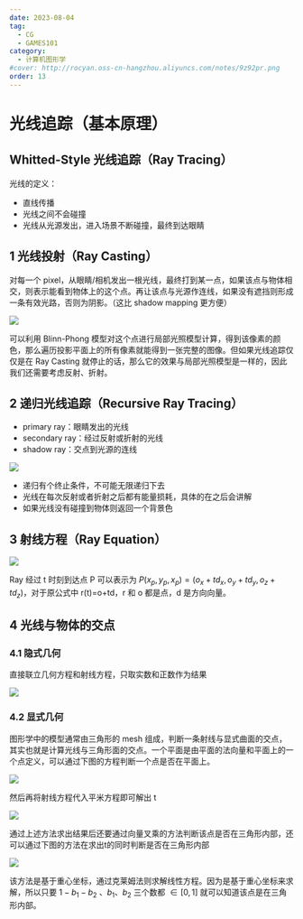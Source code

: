 ```yaml
---
date: 2023-08-04
tag:
  - CG
  - GAMES101
category:
  - 计算机图形学
#cover: http://rocyan.oss-cn-hangzhou.aliyuncs.com/notes/9z92pr.png
order: 13
---
```


# 光线追踪（基本原理）

## Whitted-Style 光线追踪（Ray Tracing）

光线的定义：

- 直线传播
- 光线之间不会碰撞
- 光线从光源发出，进入场景不断碰撞，最终到达眼睛

## 1 光线投射（Ray Casting）

对每一个 pixel，从眼睛/相机发出一根光线，最终打到某一点，如果该点与物体相交，则表示能看到物体上的这个点。再让该点与光源作连线，如果没有遮挡则形成一条有效光路，否则为阴影。（这比 shadow mapping 更方便）

![](https://rocyan.oss-cn-hangzhou.aliyuncs.com/blog/202406261209513.png)

可以利用 Blinn-Phong 模型对这个点进行局部光照模型计算，得到该像素的颜色，那么遍历投影平面上的所有像素就能得到一张完整的图像。但如果光线追踪仅仅是在 Ray Casting 就停止的话，那么它的效果与局部光照模型是一样的，因此我们还需要考虑反射、折射。

## 2 递归光线追踪（Recursive Ray Tracing）

- primary ray：眼睛发出的光线
- secondary ray：经过反射或折射的光线
- shadow ray：交点到光源的连线

![](https://rocyan.oss-cn-hangzhou.aliyuncs.com/blog/202406261209503.png)

- 递归有个终止条件，不可能无限递归下去
- 光线在每次反射或者折射之后都有能量损耗，具体的在之后会讲解
- 如果光线没有碰撞到物体则返回一个背景色

## 3 射线方程（Ray Equation）

![](https://rocyan.oss-cn-hangzhou.aliyuncs.com/blog/202406261209164.png)

Ray 经过 t 时刻到达点 P 可以表示为 $P(x_p,y_p,x_p)=(o_x+td_x,o_y+td_y,o_z+td_z)$，对于原公式中 r(t)=o+td，r 和 o 都是点，d 是方向向量。

## 4 光线与物体的交点

### 4.1 隐式几何

直接联立几何方程和射线方程，只取实数和正数作为结果

![](https://rocyan.oss-cn-hangzhou.aliyuncs.com/blog/202406261209934.png)

### 4.2 显式几何

图形学中的模型通常由三角形的 mesh 组成，判断一条射线与显式曲面的交点，其实也就是计算光线与三角形面的交点。一个平面是由平面的法向量和平面上的一个点定义，可以通过下图的方程判断一个点是否在平面上。

![](https://rocyan.oss-cn-hangzhou.aliyuncs.com/blog/202406261209531.png)

然后再将射线方程代入平米方程即可解出 t

![](https://rocyan.oss-cn-hangzhou.aliyuncs.com/blog/202406261209904.png)

通过上述方法求出结果后还要通过向量叉乘的方法判断该点是否在三角形内部，还可以通过下图的方法在求出t的同时判断是否在三角形内部

![](https://rocyan.oss-cn-hangzhou.aliyuncs.com/blog/202406261210918.png)

该方法是基于重心坐标，通过克莱姆法则求解线性方程。因为是基于重心坐标来求解，所以只要 $1-b_1-b_2$ 、$b_1$、$b_2$ 三个数都 $\in[0,1]$ 就可以知道该点是在三角形内部。
